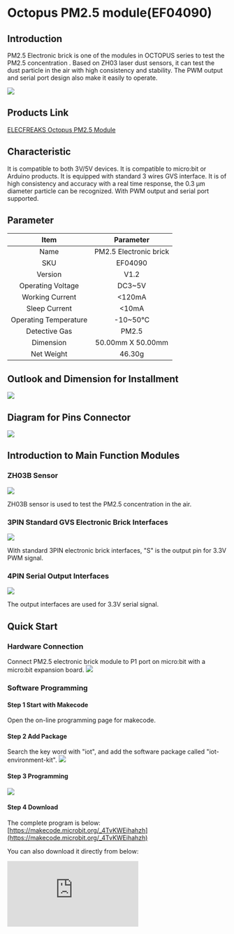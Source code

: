 # Octopus PM2.5 module(EF04090)

## Introduction

PM2.5 Electronic brick is one of the modules in OCTOPUS series to test the PM2.5 concentration . Based on ZH03 laser dust sensors, it can test the dust particle in the air with high consistency and stability. The PWM output and serial port design also make it easily to operate.

![](./images/a1gLsct.jpg)

## Products Link

[ELECFREAKS Octopus PM2.5 Module](https://shop.elecfreaks.com/products/elecfreaks-octopus-pm2-5-module?_pos=1&_sid=b36319484&_ss=r)

## Characteristic

  It is compatible to both 3V/5V devices.
 It is compatible to micro:bit or Arduino products.
 It is equipped with standard 3 wires GVS interface.
 It is of high consistency and accuracy with a real time response, the 0.3 μm diameter particle can be recognized.
 With PWM output and serial port supported.

## Parameter


|         Item          |       Parameter        |
| :-: | :-: |
|         Name          | PM2.5 Electronic brick |
|          SKU          |        EF04090         |
|        Version        |          V1.2          |
|   Operating Voltage   |         DC3~5V         |
|    Working Current    |         <120mA         |
|     Sleep Current     |         <10mA          |
| Operating Temperature |        -10~50℃         |
|     Detective Gas     |         PM2.5          |
|       Dimension       |   50.00mm X 50.00mm    |
|      Net Weight       |         46.30g         |

## Outlook and Dimension for Installment

![](./images/dbSMKyl.png)

## Diagram for Pins Connector

![](./images/MPjcy9E.png)

## Introduction to Main Function Modules

### ZH03B Sensor

![](./images/B6tTW6k.png)

ZH03B sensor is used to test the PM2.5 concentration in the air.

### 3PIN Standard GVS Electronic Brick Interfaces

![](./images/XN3NRcN.png)

With standard 3PIN electronic brick interfaces, "S" is the output pin for 3.3V PWM signal.

### 4PIN Serial Output Interfaces

![](./images/VjMSbCQ.png)

The output interfaces are used for 3.3V serial signal.

## Quick Start

### Hardware Connection
 Connect PM2.5 electronic brick module to P1 port on micro:bit with a micro:bit expansion board.
![](./images/icDTCQO.png)

### Software Programming
####  Step 1  Start with Makecode

 Open the on-line  programming page for makecode.

####  Step 2  Add Package
 Search the key word with "iot", and add the software package called "iot-environment-kit".
![](./images/JVVC7Iw.png)

#### Step 3  Programming

![](./images/Y893J8M.png)

####  Step 4  Download
The complete program is below: [https://makecode.microbit.org/_4TvKWEihahzh](https://makecode.microbit.org/_4TvKWEihahzh)

  You can also download it directly from below:


<div
    style={{
        position: 'relative',
        paddingBottom: '60%',
        overflow: 'hidden',
    }}
>
    <iframe
        src="https://makecode.microbit.org/_4TvKWEihahzh"
        frameborder="0"
        sandbox="allow-popups allow-forms allow-scripts allow-same-origin"
        style={{
            position: 'absolute',
            width: '100%',
            height: '100%',
        }}
    />
</div>

#### Result
 The value of PM2.5 is scrolling displaying on the 5x5 screen with μg/m3 as a unit.

## FAQ

